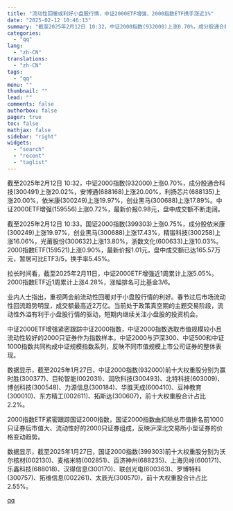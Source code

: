 ```yaml
---
title: "流动性回暖或利好小盘股行情，中证2000ETF增强、2000指数ETF携手涨近1%"
date: "2025-02-12 10:46:13"
summary: "截至2025年2月12日 10:32，中证2000指数(932000)上涨0.70%，成分股通合科技..."
categories:
  - "qq"
lang:
  - "zh-CN"
translations:
  - "zh-CN"
tags:
  - "qq"
menu: ""
thumbnail: ""
lead: ""
comments: false
authorbox: false
pager: true
toc: false
mathjax: false
sidebar: "right"
widgets:
  - "search"
  - "recent"
  - "taglist"
---
```


截至2025年2月12日 10:32，中证2000指数(932000)上涨0.70%，成分股通合科技(300491)上涨20.02%，安博通(688168)上涨20.00%，利扬芯片(688135)上涨20.00%，依米康(300249)上涨19.97%，创业黑马(300688)上涨17.89%。中证2000ETF增强(159556)上涨0.72%，最新价报0.98元，盘中成交额不断走阔。

截至2025年2月12日 10:33，国证2000指数(399303)上涨0.75%，成分股依米康(300249)上涨19.97%，创业黑马(300688)上涨17.43%，精锻科技(300258)上涨16.06%，光莆股份(300632)上涨13.80%，浙数文化(600633)上涨10.03%。2000指数ETF(159521)上涨0.90%，最新价报1.01元，盘中成交额已达165.57万元，暂居可比ETF3/5，换手率5.45%。

拉长时间看，截至2025年2月11日，中证2000ETF增强近1周累计上涨5.05%。2000指数ETF近1周累计上涨4.28%，涨幅排名可比基金3/6。

业内人士指出，重视两会前流动性回暖对于小盘股行情的利好。春节过后市场流动性回流趋势明显，成交额最高近2万亿。当前处于政策真空期的主题交易阶段，流动性外溢有利于小盘股行情的驱动，短期内继续关注小盘股的投资机会。

中证2000ETF增强紧密跟踪中证2000指数，中证2000指数选取市值规模较小且流动性较好的2000只证券作为指数样本。中证2000与沪深300、中证500和中证1000指数共同构成中证规模指数系列，反映不同市值规模上市公司证券的整体表现。

数据显示，截至2025年1月27日，中证2000指数(932000)前十大权重股分别为赢时胜(300377)、巨轮智能(002031)、润欣科技(300493)、北特科技(603009)、博创科技(300548)、力源信息(300184)、华胜天成(600410)、豆神教育(300010)、东方精工(002611)、拓斯达(300607)，前十大权重股合计占比2.2%。

2000指数ETF紧密跟踪国证2000指数，国证2000指数由扣除总市值排名前1000只证券后市值大、流动性好的2000只证券组成，反映沪深北交易所小型证券的价格变动趋势。

数据显示，截至2025年1月27日，国证2000指数(399303)前十大权重股分别为沃尔核材(002130)、麦格米特(002851)、百济神州(688235)、上海贝岭(600171)、乐鑫科技(688018)、汉得信息(300170)、联创光电(600363)、罗博特科(300757)、拓维信息(002261)、太辰光(300570)，前十大权重股合计占比2.55%。

[qq](https://new.qq.com/rain/a/20250212A036YU00)
